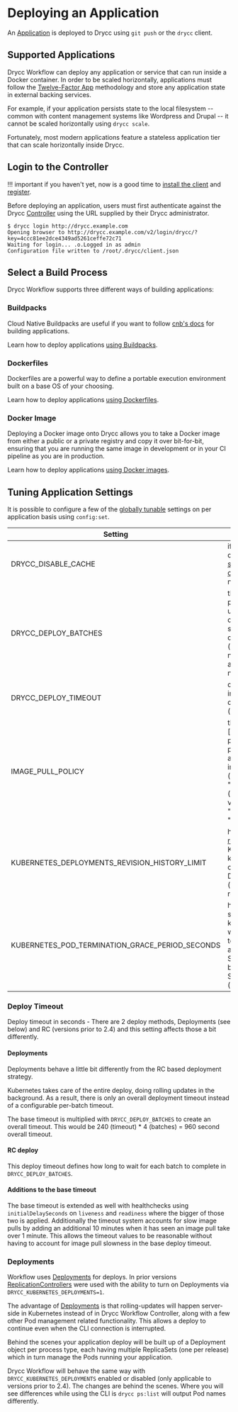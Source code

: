 # Deploying an Application

An [Application][] is deployed to Drycc using `git push` or the `drycc` client.

## Supported Applications

Drycc Workflow can deploy any application or service that can run inside a Docker container.  In order to be scaled
horizontally, applications must follow the [Twelve-Factor App][] methodology and store any application state in external
backing services.

For example, if your application persists state to the local filesystem -- common with content management systems like
Wordpress and Drupal -- it cannot be scaled horizontally using `drycc scale`.

Fortunately, most modern applications feature a stateless application tier that can scale horizontally inside Drycc.

## Login to the Controller

!!! important
	if you haven't yet, now is a good time to [install the client][install client] and [register](../users/registration.md).

Before deploying an application, users must first authenticate against the Drycc [Controller][]
using the URL supplied by their Drycc administrator.

```
$ drycc login http://drycc.example.com
Opening browser to http://drycc.example.com/v2/login/drycc/?key=4ccc81ee2dce4349ad5261ceffe72c71
Waiting for login... .o.Logged in as admin
Configuration file written to /root/.drycc/client.json
```

## Select a Build Process

Drycc Workflow supports three different ways of building applications:

### Buildpacks

Cloud Native Buildpacks are useful if you want to follow [cnb's docs](https://buildpacks.io/docs/) for building applications.

Learn how to deploy applications [using Buildpacks](../applications/using-buildpacks.md).


### Dockerfiles

Dockerfiles are a powerful way to define a portable execution environment built on a base OS of your choosing.

Learn how to deploy applications [using Dockerfiles](../applications/using-dockerfiles.md).


### Docker Image

Deploying a Docker image onto Drycc allows you to take a Docker image from either a public
or a private registry and copy it over bit-for-bit, ensuring that you are running the same
image in development or in your CI pipeline as you are in production.

Learn how to deploy applications [using Docker images](../applications/using-docker-images.md).

## Tuning Application Settings

It is possible to configure a few of the [globally tunable](../applications/managing-app-configuration.md) settings on per application basis using `config:set`.

Setting                                         | Description
----------------------------------------------- | ---------------------------------
DRYCC_DISABLE_CACHE                             | if set, this will disable the [slugbuilder cache][] (default: not set)
DRYCC_DEPLOY_BATCHES                            | the number of pods to bring up and take down sequentially during a scale (default: number of available nodes)
DRYCC_DEPLOY_TIMEOUT                            | deploy timeout in seconds per deploy batch (default: 120)
IMAGE_PULL_POLICY                               | the kubernetes [image pull policy][pull-policy] for application images (default: "IfNotPresent") (allowed values: "Always", "IfNotPresent")
KUBERNETES_DEPLOYMENTS_REVISION_HISTORY_LIMIT   | how many [revisions][kubernetes-deployment-revision] Kubernetes keeps around of a given Deployment (default: all revisions)
KUBERNETES_POD_TERMINATION_GRACE_PERIOD_SECONDS | how many seconds kubernetes waits for a pod to finish work after a SIGTERM before sending SIGKILL (default: 30)

### Deploy Timeout

Deploy timeout in seconds - There are 2 deploy methods, Deployments (see below) and RC (versions prior to 2.4) and this setting affects those a bit differently.

#### Deployments

Deployments behave a little bit differently from the RC based deployment strategy.

Kubernetes takes care of the entire deploy, doing rolling updates in the background. As a result, there is only an overall deployment timeout instead of a configurable per-batch timeout.

The base timeout is multiplied with `DRYCC_DEPLOY_BATCHES` to create an overall timeout. This would be 240 (timeout) * 4 (batches) = 960 second overall timeout.

#### RC deploy

This deploy timeout defines how long to wait for each batch to complete in `DRYCC_DEPLOY_BATCHES`.

#### Additions to the base timeout

The base timeout is extended as well with healthchecks using `initialDelaySeconds` on `liveness` and `readiness` where the bigger of those two is applied.
Additionally the timeout system accounts for slow image pulls by adding an additional 10 minutes when it has seen an image pull take over 1 minute. This allows the timeout values to be reasonable without having to account for image pull slowness in the base deploy timeout.

### Deployments

Workflow uses [Deployments][] for deploys. In prior versions [ReplicationControllers][] were used with the ability to turn on Deployments via `DRYCC_KUBERNETES_DEPLOYMENTS=1`.

The advantage of [Deployments][] is that rolling-updates will happen server-side in Kubernetes instead of in Drycc Workflow Controller,
along with a few other Pod management related functionality. This allows a deploy to continue even when the CLI connection is interrupted.

Behind the scenes your application deploy will be built up of a Deployment object per process type,
each having multiple ReplicaSets (one per release) which in turn manage the Pods running your application.

Drycc Workflow will behave the same way with `DRYCC_KUBERNETES_DEPLOYMENTS` enabled or disabled (only applicable to versions prior to 2.4).
The changes are behind the scenes. Where you will see differences while using the CLI is `drycc ps:list` will output Pod names differently.

[slugbuilder cache]: ./managing-app-configuration.md#slugbuilder-cache
[install client]: ../users/cli.md#installation
[application]: ../reference-guide/terms.md#application
[controller]: ../understanding-workflow/components.md#controller
[Twelve-Factor App]: http://12factor.net/
[Deployments]: http://kubernetes.io/docs/user-guide/deployments/
[kubernetes-deployment-revision]: http://kubernetes.io/docs/user-guide/deployments/#revision-history-limit
[ReplicationControllers]: http://kubernetes.io/docs/user-guide/replication-controller/
